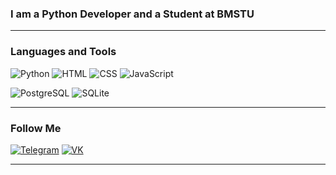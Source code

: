 ### I am a Python Developer and a Student at BMSTU

---

### Languages and Tools

![Python](https://img.shields.io/badge/-Python-090909?style=for-the-badge&logo=python)
![HTML](https://img.shields.io/badge/-HTML-090909?style=for-the-badge&logo=html5)
![CSS](https://img.shields.io/badge/-CSS-090909?style=for-the-badge&logo=css3)
![JavaScript](https://img.shields.io/badge/-JavaScript-090909?style=for-the-badge&logo=javascript)

![PostgreSQL](https://img.shields.io/badge/-PostgreSQL-090909?style=for-the-badge&logo=PostgreSQL)
![SQLite](https://img.shields.io/badge/-SQLite-090909?style=for-the-badge&logo=SQLite)

---

### Follow Me

[![Telegram](https://img.shields.io/badge/-Telegram-090909?style=for-the-badge&logo=Telegram)](https://t.me/abdurakhmanov777)
[![VK](https://img.shields.io/badge/-Vkontakte-090909?style=for-the-badge&logo=VK)](https://vk.com/abdurakhmanov___777)

---
